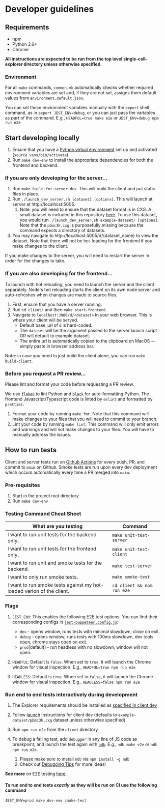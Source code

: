# Developer guidelines

## Requirements

- npm
- Python 3.6+
- Chrome

**All instructions are expected to be run from the top level single-cell-explorer directory unless otherwise specified.**

### Environment

For all `make` commands, `common.mk` automatically checks whether required environment variables are set and, if they are not set, assigns them default values from `environment.default.json`.

You can set these environment variables manually with the `export` shell command, as in `export JEST_ENV=debug`, or you can just pass the variables as part of the command. E.g., `HEADFUL=true make e2e` or `JEST_ENV=debug npm run e2e`

## Start developing locally

1. Ensure that you have a [Python virtual environment](https://docs.python.org/3/library/venv.html) set up and activated (`source venv/bin/activate`).
1. Run `make dev-env` to install the appropriate dependencies for both the frontend and backend.

### If you are only developing for the server...

1. Run `make build-for-server-dev`. This will build the client and put static files in place.
1. Run `./launch_dev_server.sh [dataset] [options]`. This will launch at server at http://localhost:5005.
   1. Note: you will need to ensure that the dataset format is in CXG. A small dataset is included in this repository [here](https://github.com/chanzuckerberg/single-cell-explorer/tree/main/example-dataset/pbmc3k.cxg). To use this dataset, you would run `./launch_dev_server.sh example-dataset/ [options]`. Note that the `pbmc3k.cxg` is purposefully missing because the command expects a directory of datasets.
1. You may navigate to http://localhost:5005/d/{dataset_name} to view the dataset. Note that there will not be hot-loading for the frontend if you make changes to the client.

If you make changes to the server, you will need to restart the server in order for the changes to take.

### If you are also developing for the frontend...

To launch with hot reloading, you need to launch the server and the client separately. Node's hot reloading starts the client on its own node server and auto-refreshes when changes are made to source files.

1. First, ensure that you have a server running.
1. Run `cd client/` and then `make start-frontend`.
1. Navigate to `localhost:3000/d/<dataset>` in your web browser. This is where your client will be served.
   - Default base_url of `d` is hard-coded.
   - The `dataset` will be the argument passed to the server launch script OR will default to example dataset.
   - The entire url is automatically copied to the clipboard on MacOS -- simply paste in browser address bar.

Note: in case you need to just build the client alone, you can run `make build-client`.

### Before you request a PR review...

Please lint and format your code before requesting a PR review. 

We use [`flake8`](https://github.com/PyCQA/flake8) to lint Python and [`black`](https://pypi.org/project/black/) for auto-formatting Python. The frontend Javascript/Typescript code is linted by `eslint` and formatted by `prettier`.

1. Format your code by running `make fmt`. Note that this command will make changes to your files that you will need to commit to your branch.
1. Lint your code by running `make lint`. This command will only emit errors and warnings and will not make changes to your files. You will have to manually address the issues.

## How to run tests

Client and server tests run on [Github Actions](https://github.com/chanzuckerberg/single-cell-explorer/actions/workflows/push_tests.yml) for every push, PR, and commit to `main` on Github. Smoke tests are run upon every dev deployment which occurs automatically every time a PR merged into `main`.

### Pre-requisites

1. Start in the project root directory
1. Run `make dev-env`

### Testing Command Cheat Sheet

| What are you testing | Command |
|---|---|
| I want to run unit tests for the backend only. | `make unit-test-server` |
| I want to run unit tests for the frontend only. | `make unit-test-client` |
| I want to run unit and smoke tests for the backend. | `make test-server` |
| I want to only run smoke tests. | `make smoke-test` |
| I want to run smoke tests against my hot-loaded verion of the client. | `cd client && npm run e2e` |

### Flags

1. `JEST_ENV`: This enables the following E2E test options. You can find their corresponding configs in [`jest-puppeteer.config.js`](../client/jest-puppeteer.config.js):

   - `dev` - opens window, runs tests with minimal slowdown, close on exit.
   - `debug` - opens window, runs tests with 100ms slowdown, dev tools open, chrome stays open on exit.
   - `prod`[default] - run headless with no slowdown, window will not open.

1. `HEADFUL`: Default is `false`. When set to `true`, it will launch the Chrome window for visual inspection. E.g., `HEADFUL=true npm run e2e`

1. `HEADLESS`: Default is `true`. When set to `false`, it will launch the Chrome window for visual inspection. E.g., `HEADLESS=false npm run e2e`

### Run end to end tests interactively during development

1. The Explorer requirements should be installed as [specified in client dev](#Start-developing-locally)
1. Follow [launch](#If-you-are-also-developing-for-the-frontend...) instructions for client dev (defaults to `example-dataset/pbmc3k.cxg` dataset unless otherwise specified)
1. Run `npm run e2e` from the `client` directory
1. To debug a failing test, add `debugger` in any line of JS code as breakpoint, and launch the test again with [`ndb`](https://github.com/GoogleChromeLabs/ndb). E.g., `ndb make e2e` or `ndb npm run e2e`.

   1. Please make sure to install `ndb` via `npm install -g ndb`
   1. Check out [Debugging Tips](e2e_tests.md#debugging-tips) for more ideas!

**See more** on E2E testing [here](e2e_tests.md).

#### To run end to end tests _exactly_ as they will be run on CI use the following command

```shell
JEST_ENV=prod make dev-env smoke-test
```
